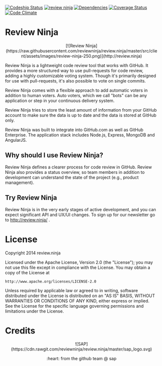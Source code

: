 [![Codeship Status](https://codeship.io/projects/c947ac30-e856-0131-ba4d-6ed2984e85b2/status)](https://codeship.io/projects/26050) [![review ninja](http://review.ninja/badge/reviewninja/review.ninja)](http://review.ninja/reviewninja/review.ninja) [![Dependencies](https://david-dm.org/reviewninja/review.ninja.png)](https://david-dm.org/reviewninja/review.ninja) [![Coverage Status](https://img.shields.io/coveralls/reviewninja/review.ninja.svg)](https://coveralls.io/r/reviewninja/review.ninja?branch=master) [![Code Climate](https://codeclimate.com/github/reviewninja/review.ninja.png)](https://codeclimate.com/github/reviewninja/review.ninja)

Review Ninja
============

<p align="center">
[![Review Ninja](https://raw.githubusercontent.com/reviewninja/review.ninja/master/src/client/assets/images/review-ninja-250.png)](http://review.ninja)

Review Ninja is a lightweight code review tool that works with GitHub. It provides a more structured way to use pull-requests for code review, adding a highly customizable voting system. Though it's primarily designed for use with pull-requests, it's also possible to vote on single commits.

Review Ninja comes with a flexible approach to add automatic voters in addition to human voters. Auto voters, which we call "bots" can be any application or step in your continuous delivery system.

Review Ninja tries to store the least amount of information from your GitHub account to make sure the data is up to date and the data is stored at GitHub only.

Review Ninja was built to integrate into GitHub.com as well as GitHub Enterprise. The application stack includes Node.js, Express, MongoDB and AngularJS.

Why should I use Review Ninja?
------------------------------

Review Ninja defines a clearer process for code review in GitHub. Review Ninja also provides a status overview, so team members in addition to development can understand the state of the project (e.g., product management).

Try Review Ninja
----------------

Review Ninja is in the very early stages of active development, and you can expect significant API and UX/UI
changes. To sign up for our newsletter go to http://review.ninja/ .

License
=======

Copyright 2014 review.ninja

Licensed under the Apache License, Version 2.0 (the "License");
you may not use this file except in compliance with the License.
You may obtain a copy of the License at

    http://www.apache.org/licenses/LICENSE-2.0

Unless required by applicable law or agreed to in writing, software
distributed under the License is distributed on an "AS IS" BASIS,
WITHOUT WARRANTIES OR CONDITIONS OF ANY KIND, either express or implied.
See the License for the specific language governing permissions and
limitations under the License.

Credits
=======

<p align="center">
![SAP](https://cdn.rawgit.com/reviewninja/review.ninja/master/sap_logo.svg)

<p align="center">
:heart: from the github team @ sap
